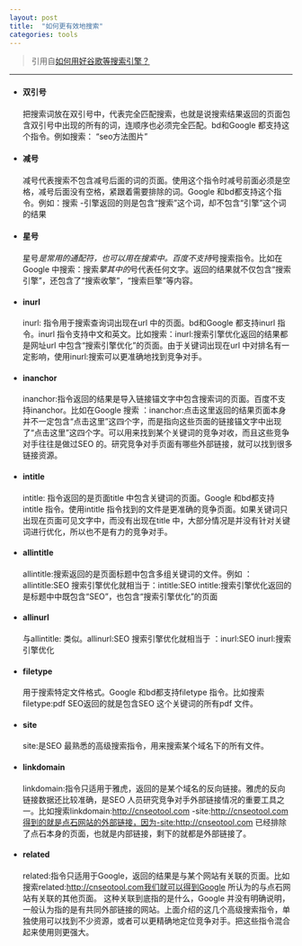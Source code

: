 ```yaml
---
layout: post
title:  "如何更有效地搜索"
categories: tools
---
```

> 引用自[如何用好谷歌等搜索引擎？](https://www.zhihu.com/question/20161362)
---------------------------------------------------

* #### 双引号
  把搜索词放在双引号中，代表完全匹配搜索，也就是说搜索结果返回的页面包含双引号中出现的所有的词，连顺序也必须完全匹配。bd和Google 都支持这个指令。例如搜索： “seo方法图片”
* #### 减号
  减号代表搜索不包含减号后面的词的页面。使用这个指令时减号前面必须是空格，减号后面没有空格，紧跟着需要排除的词。Google 和bd都支持这个指令。例如：搜索 -引擎返回的则是包含“搜索”这个词，却不包含“引擎”这个词的结果
* #### 星号
  星号*是常用的通配符，也可以用在搜索中。百度不支持*号搜索指令。比如在Google 中搜索：搜索*擎其中的*号代表任何文字。返回的结果就不仅包含“搜索引擎”，还包含了“搜索收擎”，“搜索巨擎”等内容。
* #### inurl
  inurl: 指令用于搜索查询词出现在url 中的页面。bd和Google 都支持inurl 指令。inurl 指令支持中文和英文。比如搜索：inurl:搜索引擎优化返回的结果都是网址url 中包含“搜索引擎优化”的页面。由于关键词出现在url 中对排名有一定影响，使用inurl:搜索可以更准确地找到竞争对手。
* #### inanchor
  inanchor:指令返回的结果是导入链接锚文字中包含搜索词的页面。百度不支持inanchor。比如在Google 搜索 ：inanchor:点击这里返回的结果页面本身并不一定包含“点击这里”这四个字，而是指向这些页面的链接锚文字中出现了“点击这里”这四个字。可以用来找到某个关键词的竞争对收，而且这些竞争对手往往是做过SEO 的。研究竞争对手页面有哪些外部链接，就可以找到很多链接资源。
* #### intitle
  intitle: 指令返回的是页面title 中包含关键词的页面。Google 和bd都支持intitle 指令。使用intitle 指令找到的文件是更准确的竞争页面。如果关键词只出现在页面可见文字中，而没有出现在title 中，大部分情况是并没有针对关键词进行优化，所以也不是有力的竞争对手。
* #### allintitle
  allintitle:搜索返回的是页面标题中包含多组关键词的文件。例如 ：allintitle:SEO 搜索引擎优化就相当于：intitle:SEO intitle:搜索引擎优化返回的是标题中中既包含“SEO”，也包含“搜索引擎优化”的页面
* #### allinurl
  与allintitle: 类似。allinurl:SEO 搜索引擎优化就相当于 ：inurl:SEO inurl:搜索引擎优化
* #### filetype
  用于搜索特定文件格式。Google 和bd都支持filetype 指令。比如搜索filetype:pdf SEO返回的就是包含SEO 这个关键词的所有pdf 文件。
* #### site
  site:是SEO 最熟悉的高级搜索指令，用来搜索某个域名下的所有文件。
* #### linkdomain
  linkdomain:指令只适用于雅虎，返回的是某个域名的反向链接。雅虎的反向链接数据还比较准确，是SEO 人员研究竞争对手外部链接情况的重要工具之一。比如搜索linkdomain:http://cnseotool.com -site:http://cnseotool.com得到的就是点石网站的外部链接，因为-site:http://cnseotool.com 已经排除了点石本身的页面，也就是内部链接，剩下的就都是外部链接了。
* #### related
  related:指令只适用于Google，返回的结果是与某个网站有关联的页面。比如搜索related:http://cnseotool.com我们就可以得到Google 所认为的与点石网站有关联的其他页面。 这种关联到底指的是什么，Google 并没有明确说明，一般认为指的是有共同外部链接的网站。上面介绍的这几个高级搜索指令，单独使用可以找到不少资源，或者可以更精确地定位竞争对手。把这些指令混合起来使用则更强大。
